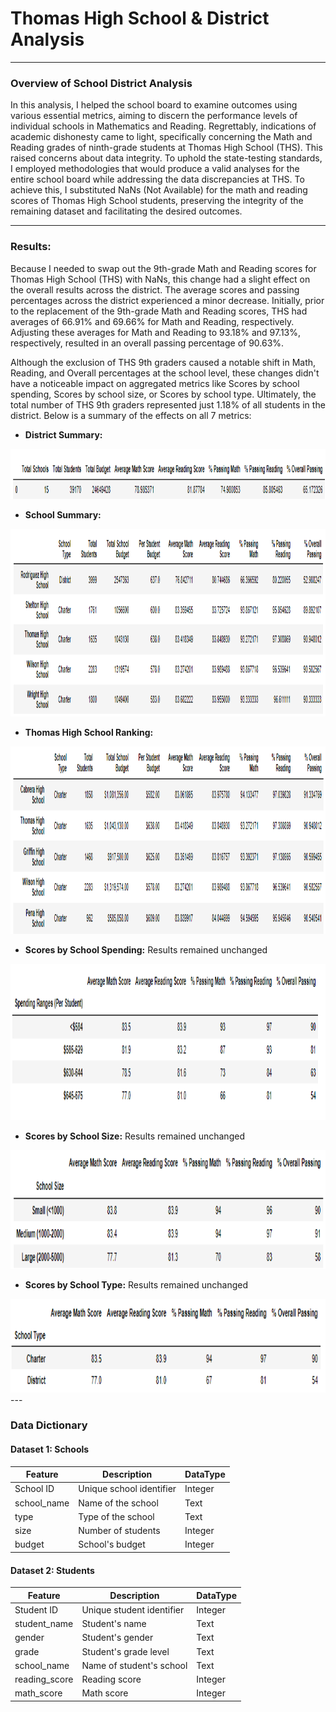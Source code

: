 # Thomas High School & District Analysis

---

### Overview of School District Analysis

In this analysis, I helped the school board to examine outcomes using various essential metrics, aiming to discern the performance levels of individual schools in Mathematics and Reading. Regrettably, indications of academic dishonesty came to light, specifically concerning the Math and Reading grades of ninth-grade students at Thomas High School (THS). This raised concerns about data integrity. To uphold the state-testing standards, I employed methodologies that would produce a valid analyses for the entire school board while addressing the data discrepancies at THS. To achieve this, I substituted NaNs (Not Available) for the math and reading scores of Thomas High School students, preserving the integrity of the remaining dataset and facilitating the desired outcomes.

---

### Results:

Because I needed to swap out the 9th-grade Math and Reading scores for Thomas High School (THS) with NaNs, this change had a slight effect on the overall results across the district. The average scores and passing percentages across the district experienced a minor decrease. Initially, prior to the replacement of the 9th-grade Math and Reading scores, THS had averages of 66.91% and 69.66% for Math and Reading, respectively. Adjusting these averages for Math and Reading to 93.18% and 97.13%, respectively, resulted in an overall passing percentage of 90.63%.

Although the exclusion of THS 9th graders caused a notable shift in Math, Reading, and Overall percentages at the school level, these changes didn't have a noticeable impact on aggregated metrics like Scores by school spending, Scores by school size, or Scores by school type. Ultimately, the total number of THS 9th graders represented just 1.18% of all students in the district. Below is a summary of the effects on all 7 metrics:

- **District Summary:**
<img src="https://github.com/robertoalatorre33/Thomas_HS_District_Analysis/blob/756f683053241e765a176a84a73a6d38ebd4f2d8/Results_Table_View/District%20Summary.png" width="1000" height="80"> 

- **School Summary:**
<img src="https://github.com/robertoalatorre33/Thomas_HS_District_Analysis/blob/756f683053241e765a176a84a73a6d38ebd4f2d8/Results_Table_View/School%20Summary%20THS.png" width="1000" height="300"> 

- **Thomas High School Ranking:**  
<img src="https://github.com/robertoalatorre33/Thomas_HS_District_Analysis/blob/756f683053241e765a176a84a73a6d38ebd4f2d8/Results_Table_View/THS%20Ranking.png" width="1000" height="300"> 

- **Scores by School Spending:** Results remained unchanged
<img src="https://github.com/robertoalatorre33/Thomas_HS_District_Analysis/blob/70216ece5dcc625234f00d49ff7c5927971b9003/Results_Table_View/Spend%20Summary%20by%20Scores.png" width="1000" height="250"> 

- **Scores by  School Size:** Results remained unchanged 
<img src="https://github.com/robertoalatorre33/Thomas_HS_District_Analysis/blob/70216ece5dcc625234f00d49ff7c5927971b9003/Results_Table_View/School%20Size%20by%20Score.png" width="1000" height="190">

- **Scores by School Type:** Results remained unchanged 
<img src="https://github.com/robertoalatorre33/Thomas_HS_District_Analysis/blob/70216ece5dcc625234f00d49ff7c5927971b9003/Results_Table_View/School%20Type%20by%20Scores.png" width="1000" height="150"> 
--- 

### Data Dictionary

#### Dataset 1: Schools
| Feature      | Description                       | DataType |
|--------------|-----------------------------------|----------|
| School ID    | Unique school identifier          | Integer  |
| school_name  | Name of the school                | Text     |
| type         | Type of the school                | Text     |
| size         | Number of students                | Integer  |
| budget       | School's budget                   | Integer  |

#### Dataset 2: Students
| Feature        | Description                     | DataType |
|----------------|---------------------------------|----------|
| Student ID     | Unique student identifier       | Integer  |
| student_name   | Student's name                  | Text     |
| gender         | Student's gender                | Text     |
| grade          | Student's grade level           | Text     |
| school_name    | Name of student's school        | Text     |
| reading_score  | Reading score                   | Integer  |
| math_score     | Math score                      | Integer  |
